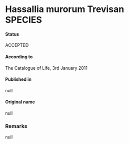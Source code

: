 Hassallia murorum Trevisan SPECIES
=======

#### Status
ACCEPTED

#### According to
The Catalogue of Life, 3rd January 2011

#### Published in
null

#### Original name
null

### Remarks
null